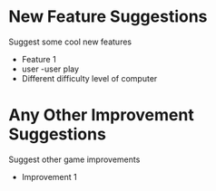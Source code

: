 # New Feature Suggestions
Suggest some cool new features

- Feature 1
- user -user play 
- Different difficulty level of computer 


# Any Other Improvement Suggestions
Suggest other game improvements

- Improvement 1
